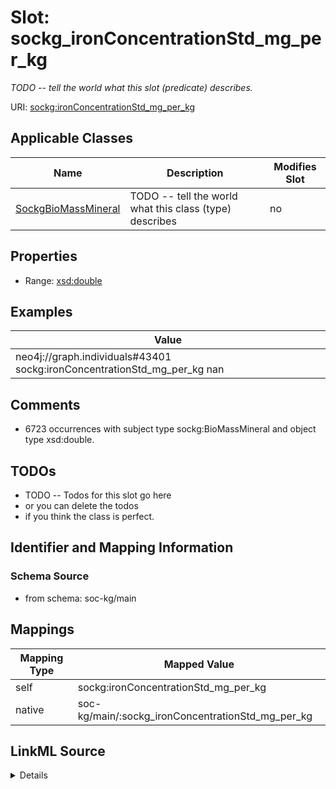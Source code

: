 

# Slot: sockg_ironConcentrationStd_mg_per_kg


_TODO -- tell the world what this slot (predicate) describes._





URI: [sockg:ironConcentrationStd_mg_per_kg](http://www.semanticweb.org/sockg/ontologies/2024/0/soil-carbon-ontology/ironConcentrationStd_mg_per_kg)



<!-- no inheritance hierarchy -->





## Applicable Classes

| Name | Description | Modifies Slot |
| --- | --- | --- |
| [SockgBioMassMineral](../classes/SockgBioMassMineral.md) | TODO -- tell the world what this class (type) describes |  no  |







## Properties

* Range: [xsd:double](http://www.w3.org/2001/XMLSchema#double)






## Examples

| Value |
| --- |
| neo4j://graph.individuals#43401 sockg:ironConcentrationStd_mg_per_kg nan |

## Comments

* 6723 occurrences with subject type sockg:BioMassMineral and object type xsd:double.

## TODOs

* TODO -- Todos for this slot go here
* or you can delete the todos
* if you think the class is perfect.

## Identifier and Mapping Information







### Schema Source


* from schema: soc-kg/main




## Mappings

| Mapping Type | Mapped Value |
| ---  | ---  |
| self | sockg:ironConcentrationStd_mg_per_kg |
| native | soc-kg/main/:sockg_ironConcentrationStd_mg_per_kg |




## LinkML Source

<details>
```yaml
name: sockg_ironConcentrationStd_mg_per_kg
description: TODO -- tell the world what this slot (predicate) describes.
todos:
- TODO -- Todos for this slot go here
- or you can delete the todos
- if you think the class is perfect.
comments:
- 6723 occurrences with subject type sockg:BioMassMineral and object type xsd:double.
examples:
- value: neo4j://graph.individuals#43401 sockg:ironConcentrationStd_mg_per_kg nan
from_schema: soc-kg/main
rank: 1000
slot_uri: sockg:ironConcentrationStd_mg_per_kg
alias: sockg_ironConcentrationStd_mg_per_kg
domain_of:
- sockg_BioMassMineral
range: double

```
</details>